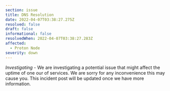 ```yaml
---
section: issue
title: DNS Resolution
date: 2022-04-07T03:38:27.275Z
resolved: false
draft: false
informational: false
resolvedWhen: 2022-04-07T03:38:27.283Z
affected:
  - Proton Node
severity: down
---
```

*Investigating* - We are investigating a potential issue that might affect the uptime of one our of services. We are sorry for any inconvenience this may cause you. This incident post will be updated once we have more information.